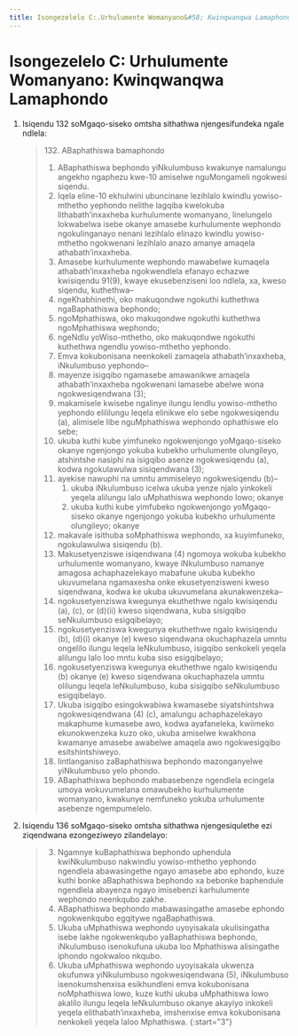 ```yaml
---
title: Isongezelelo C:.Urhulumente Womanyano&#58; Kwinqwanqwa Lamaphondo
---
```


# Isongezelelo C: Urhulumente Womanyano: Kwinqwanqwa Lamaphondo

1.	Isiqendu 132 soMgaqo-siseko omtsha sithathwa njengesifundeka ngale ndlela:

	> 132\. ABaphathiswa bamaphondo
	> 
	> 1.	ABaphathiswa bephondo yiNkulumbuso kwakunye namalungu angekho ngaphezu kwe-10 amiselwe nguMongameli ngokwesi siqendu.
	> 2.	Iqela eline-10 ekhulwini ubuncinane lezihlalo kwindlu yowiso-mthetho yephondo nelithe lagqiba kwelokuba lithabath’inxaxheba kurhulumente womanyano, linelungelo lokwabelwa isebe okanye amasebe kurhulumente wephondo ngokulinganayo nenani lezihlalo elinazo kwindlu yowiso-mthetho ngokwenani lezihlalo anazo amanye amaqela athabath’inxaxheba.
	> 3.	Amasebe kurhulumente wephondo mawabelwe kumaqela athabath’inxaxheba ngokwendlela efanayo echazwe kwisiqendu 91(9), kwaye ekusebenziseni loo ndlela, xa, kweso siqendu, kuthethwa–
	>	1.	ngeKhabhinethi, oko makuqondwe ngokuthi kuthethwa ngaBaphathiswa bephondo;
	>	1.	ngoMphathiswa, oko makuqondwe ngokuthi kuthethwa ngoMphathiswa wephondo;
	>	1.	ngeNdlu yoWiso-mthetho, oko makuqondwe ngokuthi kuthethwa ngendlu yowiso-mthetho yephondo.
	> 4.	Emva kokubonisana neenkokeli zamaqela athabath’inxaxheba, iNkulumbuso yephondo–
	>	1.	mayenze isigqibo ngamasebe amawanikwe amaqela athabath’inxaxheba ngokwenani lamasebe abelwe wona ngokwesiqendwana (3);
	>	1.	makamisele kwisebe ngalinye ilungu lendlu yowiso-mthetho yephondo elililungu leqela elinikwe elo sebe ngokwesiqendu (a), alimisele libe nguMphathiswa wephondo ophathiswe elo sebe;
	>	1.	ukuba kuthi kube yimfuneko ngokwenjongo yoMgaqo-siseko okanye ngenjongo yokuba kubekho urhulumente olungileyo, atshintshe nasiphi na isigqibo asenze ngokwesiqendu (a), kodwa ngokulawulwa sisiqendwana (3);
	>	1.	ayekise nawuphi na umntu ammiseleyo ngokwesiqendu (b)–
    >		1.	ukuba iNkulumbuso icelwa ukuba yenze njalo yinkokeli yeqela alilungu lalo uMphathiswa wephondo lowo; okanye
	>		1.	ukuba kuthi kube yimfubeko ngokwenjongo yoMgaqo-siseko okanye ngenjongo yokuba kubekho urhulumente olungileyo; okanye
	>	1.	makavale isithuba soMphathiswa wephondo, xa kuyimfuneko, ngokulawulwa sisiqendu (b).
	> 5.	Makusetyenziswe isiqendwana (4) ngomoya wokuba kubekho urhulumente womanyano, kwaye iNkulumbuso namanye amagosa achaphazelekayo mabafune ukuba kubekho ukuvumelana ngamaxesha onke ekusetyenzisweni kweso siqendwana, kodwa ke ukuba ukuvumelana akunakwenzeka–
	>	1.	ngokusetyenziswa kwegunya ekuthethwe ngalo kwisiqendu (a), (c), or (d)(ii) kweso siqendwana, kuba sisigqibo seNkulumbuso esigqibelayo;
	>	1.	ngokusetyenziswa kwegunya ekuthethwe ngalo kwisiqendu (b), (d)(i)    okanye (e) kweso siqendwana okuchaphazela umntu ongelilo ilungu leqela leNkulumbuso, isigqibo senkokeli yeqela alilungu lalo loo mntu kuba siso esigqibelayo;
	>	1.	ngokusetyenziswa kwegunya ekuthethwe ngalo kwisiqendu (b) okanye (e)    kweso siqendwana okuchaphazela umntu olilungu leqela leNkulumbuso, kuba sisigqibo seNkulumbuso esigqibelayo.
	> 6.	Ukuba isigqibo esingokwabiwa kwamasebe siyatshintshwa ngokwesiqendwana (4) (c), amalungu achaphazelekayo makaphume kumasebe awo, kodwa ayafaneleka, kwiimeko ekunokwenzeka kuzo oko, ukuba amiselwe kwakhona kwamanye amasebe awabelwe amaqela awo ngokwesigqibo esitshintshiweyo.
	> 7.	Iintlanganiso zaBaphathiswa bephondo mazonganyelwe yiNkulumbuso yelo phondo.
	> 8.	ABaphathiswa bephondo mabasebenze ngendlela ecingela umoya wokuvumelana omawubekho kurhulumente womanyano, kwakunye nemfuneko yokuba urhulumente asebenze ngempumelelo.

2.	Isiqendu 136 soMgaqo-siseko omtsha sithathwa njengesiqulethe ezi ziqendwana ezongeziweyo zilandelayo:

	> 3.	Ngamnye kuBaphathiswa bephondo uphendula kwiNkulumbuso nakwindlu yowiso-mthetho yephondo ngendlela abawasingethe ngayo amasebe abo ephondo, kuze kuthi bonke aBaphathiswa bephondo xa bebonke baphendule ngendlela abayenza ngayo imisebenzi karhulumente wephondo neenkqubo zakhe.
	> 4.	ABaphathiswa bephondo mabawasingathe amasebe ephondo ngokwenkqubo egqitywe ngaBaphathiswa.
	> 5.	Ukuba uMphathiswa wephondo uyoyisakala ukulisingatha isebe lakhe ngokwenkqubo yaBaphathiswa bephondo, iNkulumbuso isenokufuna ukuba loo Mphathiswa alisingathe iphondo ngokwaloo nkqubo.
	> 6.	Ukuba uMphathiswa wephondo uyoyisakala ukwenza okufunwa yiNkulumbuso ngokwesiqendwana (5), iNkulumbuso isenokumshenxisa esikhundleni emva kokubonisana noMphathiswa lowo, kuze kuthi ukuba uMphathiswa lowo akalilo ilungu leqela leNkulumbuso okanye akayiyo inkokeli yeqela elithabath’inxaxheba, imshenxise emva kokubonisana nenkokeli yeqela laloo Mphathiswa.
	> {:start="3"}